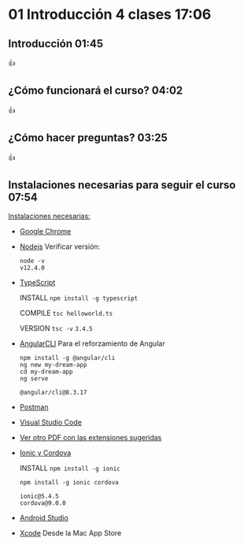 # 01 Introducción                                                                                    4 clases    17:06

## Introducción                                                                                                  01:45

:+1:

## ¿Cómo funcionará el curso?                                                                                    04:02

:+1:

## ¿Cómo hacer preguntas?                                                                                        03:25

:+1:

## Instalaciones necesarias para seguir el curso                                                                 07:54

[Instalaciones necesarias:](https://github.com/adolfodelarosaionic/CursoIonic5Udemy/blob/master/pdf/ionic-instalaciones.pdf)

* [Google Chrome](https://www.google.com/chrome/)
* [Nodejs](https://nodejs.org/es/)
  Verificar versión:
  ```
  node -v
  v12.4.0
  ```
* [TypeScript](https://www.typescriptlang.org/)
  
  INSTALL
  `npm install -g typescript`
  
  COMPILE
  `tsc helloworld.ts`
  
  VERSION
  `tsc -v`
  `3.4.5`
  
* [AngularCLI](https://cli.angular.io/) Para el reforzamiento de Angular

  ```
  npm install -g @angular/cli
  ng new my-dream-app
  cd my-dream-app
  ng serve
  ```
  
  `@angular/cli@8.3.17`
  
* [Postman](https://www.getpostman.com/)

* [Visual Studio Code](https://code.visualstudio.com/)

* [Ver otro PDF con las extensiones sugeridas](https://github.com/adolfodelarosaionic/CursoIonic5Udemy/blob/master/pdf/Visual-Studio-Code-Extensions.pdf)

* [Ionic y Cordova](https://ionicframework.com/)

  INSTALL
  `npm install -g ionic`
  
  ```
  npm install -g ionic cordova 
 
  ionic@5.4.5
  cordova@9.0.0
  ```
  
* [Android Studio](https://developer.android.com/studio/)

* [Xcode](https://developer.apple.com/xcode/) Desde la Mac App Store
